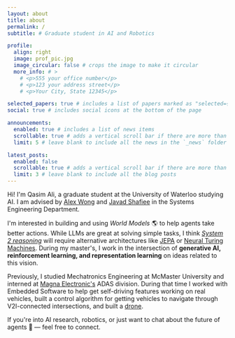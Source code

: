 ```yaml
---
layout: about
title: about
permalink: /
subtitle: # Graduate student in AI and Robotics

profile:
  align: right
  image: prof_pic.jpg
  image_circular: false # crops the image to make it circular
  more_info: # >
    # <p>555 your office number</p>
    # <p>123 your address street</p>
    # <p>Your City, State 12345</p>

selected_papers: true # includes a list of papers marked as "selected={true}"
social: true # includes social icons at the bottom of the page

announcements:
  enabled: true # includes a list of news items
  scrollable: true # adds a vertical scroll bar if there are more than 3 news items
  limit: 5 # leave blank to include all the news in the `_news` folder

latest_posts:
  enabled: false
  scrollable: true # adds a vertical scroll bar if there are more than 3 new posts items
  limit: 3 # leave blank to include all the blog posts
---
```


Hi! I'm Qasim Ali, a graduate student at the University of Waterloo studying AI. I am advised by [Alex Wong](https://www.linkedin.com/in/alexander-wong-90650216/) and [Javad Shafiee](https://www.linkedin.com/in/mohammad-javad-shafiee-61bbaa49/) in the Systems Engineering Department.

I'm interested in building and using *World Models* 🌎 to help agents take better actions. While LLMs are great at solving simple tasks, I think [*System 2 reasoning*](https://thedecisionlab.com/reference-guide/philosophy/system-1-and-system-2-thinking) will require alternative architectures like [JEPA](https://openreview.net/pdf?id=BZ5a1r-kVsf) or [Neural Turing Machines](https://arxiv.org/abs/1410.5401). During my master's, I work in the intersection of **generative AI, reinforcement learning, and representation learning** on ideas related to this vision.

Previously, I studied Mechatronics Engineering at McMaster University and interned at [Magna Electronic's](https://www.magna.com/company/company-information/magna-groups/magna-electronics) ADAS division. During that time I worked with Embedded Software to help get self-driving features working on real vehicles, built a control algorithm for getting vehicles to navigate through V2I-connected intersections, and built a [drone](https://drive.google.com/file/d/125z5QsjDenNSf7ONLg8X_LwHTOxepNVv/view).

If you're into AI research, robotics, or just want to chat about the future of agents 🤖 — feel free to connect.
